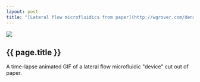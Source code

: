 ```yaml
---
layout: post
title: "[Lateral flow microfluidics from paper](http://wgrover.com/density)"
---
```


![](http://wgrover.com/images/lateral_flow.gif)

{{ page.title }}
----------------

A time-lapse animated GIF of a lateral flow microfluidic "device" cut out of paper.
